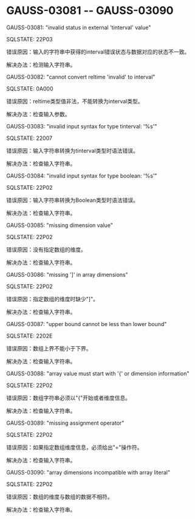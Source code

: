 # GAUSS-03081 -- GAUSS-03090

GAUSS-03081: "invalid status in external 'tinterval' value"

SQLSTATE: 22P03

错误原因：输入的字符串中获得的interval错误状态与数据对应的状态不一致。

解决办法：检测输入字符串。

GAUSS-03082: "cannot convert reltime 'invalid' to interval"

SQLSTATE: 0A000

错误原因：reltime类型值非法，不能转换为interval类型。

解决办法：检查输入参数。

GAUSS-03083: "invalid input syntax for type tinterval: '%s'"

SQLSTATE: 22007

错误原因：输入字符串转换为tinterval类型时语法错误。

解决办法：检查输入字符串。

GAUSS-03084: "invalid input syntax for type boolean: '%s'"

SQLSTATE: 22P02

错误原因：输入字符串转换为Boolean类型时语法错误。

解决办法：检查输入字符串。

GAUSS-03085: "missing dimension value"

SQLSTATE: 22P02

错误原因：没有指定数组的维度。

解决办法：检查输入字符串。

GAUSS-03086: "missing '\]' in array dimensions"

SQLSTATE: 22P02

错误原因：指定数组的维度时缺少"\]"。

解决办法：检查输入字符串。

GAUSS-03087: "upper bound cannot be less than lower bound"

SQLSTATE: 2202E

错误原因：数组上界不能小于下界。

解决办法：检查输入字符串。

GAUSS-03088: "array value must start with '\{' or dimension information"

SQLSTATE: 22P02

错误原因：数组字符串必须以"\{"开始或者维度信息。

解决办法：检查输入字符串。

GAUSS-03089: "missing assignment operator"

SQLSTATE: 22P02

错误原因：如果指定数组维度信息，必须给出"="操作符。

解决办法：检查输入字符串。

GAUSS-03090: "array dimensions incompatible with array literal"

SQLSTATE: 22P02

错误原因：数组的维度与数组的数据不相符。

解决办法：检查输入字符串。
